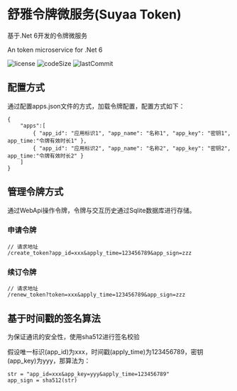 # 舒雅令牌微服务(Suyaa Token)

基于.Net 6开发的令牌微服务

An token microservice for .Net 6

![license](https://img.shields.io/github/license/SuyaaUI/Suyaa.Token)
![codeSize](https://img.shields.io/github/languages/code-size/SuyaaUI/Suyaa.Token)
![lastCommit](https://img.shields.io/github/last-commit/SuyaaUI/Suyaa.Token)

## 配置方式

通过配置apps.json文件的方式，加载令牌配置，配置方式如下：

```
{
    "apps":[
        { "app_id": "应用标识1", "app_name": "名称1", "app_key": "密钥1", app_time:"令牌有效时长1" },
        { "app_id": "应用标识2", "app_name": "名称2", "app_key": "密钥2", app_time:"令牌有效时长2" }
    ]
}
```

## 管理令牌方式

通过WebApi操作令牌，令牌与交互历史通过Sqlite数据库进行存储。

### 申请令牌

```
// 请求地址
/create_token?app_id=xxx&apply_time=123456789&app_sign=zzz
```

### 续订令牌

```
// 请求地址
/renew_token?token=xxx&apply_time=123456789&app_sign=zzz
```

## 基于时间戳的签名算法

为保证通讯的安全性，使用sha512进行签名校验

假设唯一标识(app_id)为xxx，时间戳(apply_time)为123456789，密钥(app_key)为yyy，那算法为：

```
str = "app_id=xxx&app_key=yyy&apply_time=123456789"
app_sign = sha512(str)
```


